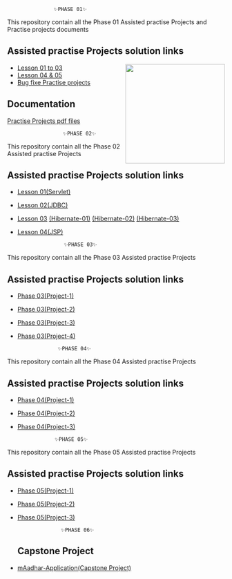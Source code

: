 
                   ✨PHASE 01✨

This repository contain all the Phase 01 
Assisted practise Projects and Practise projects documents



## Assisted practise Projects solution links
<img align='right' src="https://media.giphy.com/media/M9gbBd9nbDrOTu1Mqx/giphy.gif" width="230">
 
 - [Lesson 01 to 03](https://github.com/R-NandaKumar/Java-Fsd/tree/main/Assisted_Practice_Projects_Phase_01/src/com)
 - [Lesson 04 & 05](https://github.com/R-NandaKumar/Java-Fsd/tree/main/Assisted_Practice_Projects_Phase_01/src/DataStructureAndAlgorithm)
 - [Bug fixe Practise projects](https://github.com/R-NandaKumar/Java-Fsd/tree/main/BugFix(Practise_Project))



## Documentation

[Practise Projects pdf files](https://github.com/R-NandaKumar/Java-Fsd/tree/main/Practise_Project)

                      ✨PHASE 02✨

This repository contain all the Phase 02 
Assisted practise Projects 



## Assisted practise Projects solution links


 
 - [Lesson 01(Servlet)](https://github.com/R-NandaKumar/Java-Fsd/blob/main/Servlets(PHASE_02%40lesson_01).zip)
 - [Lesson 02(JDBC)](https://github.com/R-NandaKumar/Java-Fsd/tree/main/jdbc(PHASE_02%40Lesson_02))
 - [Lesson 03]()
   [(Hibernate-01)](https://github.com/R-NandaKumar/Java-Fsd/tree/main/Hibernate01(PHASE_02%40Lesson_03))
   [(Hibernate-02)](https://github.com/R-NandaKumar/Java-Fsd/tree/main/Hibernate02)
   [(Hibernate-03)](https://github.com/R-NandaKumar/Java-Fsd/tree/main/Hibernate03)
 - [Lesson 04(JSP)](https://github.com/R-NandaKumar/Java-Fsd/tree/main/JSP(PHASE_02%40Lesson_04))

                      ✨PHASE 03✨

This repository contain all the Phase 03 
Assisted practise Projects 



## Assisted practise Projects solution links


 
 - [Phase 03(Project-1)](https://github.com/R-NandaKumar/Java-Fsd/tree/main/Phase%2003%20Assisted%20Project%2001/Phase%203%20Assisted%20Project-1)
 - [Phase 03(Project-2)](https://github.com/R-NandaKumar/Java-Fsd/tree/main/Phase%2003%20Assisted%20Project%2002)
 - [Phase 03(Project-3)](https://github.com/R-NandaKumar/Java-Fsd/tree/main/Phase%2003%20Assisted%20Project%2003)
 - [Phase 03(Project-4)](https://github.com/R-NandaKumar/Java-Fsd/tree/main/Phase%2003%20Assisted%20Project%2004)


                    ✨PHASE 04✨

This repository contain all the Phase 04 
Assisted practise Projects 

## Assisted practise Projects solution links


 
 - [Phase 04(Project-1)](https://github.com/R-NandaKumar/Java-Fsd/tree/main/Phase%204%20Assisted%20Project-1)
 - [Phase 04(Project-2)](https://github.com/R-NandaKumar/Java-Fsd/tree/main/Phase%204%20Assisted%20Project-2)
 - [Phase 04(Project-3)](https://github.com/R-NandaKumar/Java-Fsd/tree/main/Phase%204%20Assisted%20Project-3)


                   ✨PHASE 05✨

This repository contain all the Phase 05 
Assisted practise Projects 

   ## Assisted practise Projects solution links


 
 - [Phase 05(Project-1)](https://github.com/R-NandaKumar/Java-Fsd/tree/main/Phase%205%20Assisted%20Project-1/Phase05%20Ass)
 - [Phase 05(Project-2)](https://github.com/R-NandaKumar/Java-Fsd/tree/main/Phase%205%20Assisted%20Project-2)
 - [Phase 05(Project-3)](https://github.com/R-NandaKumar/Java-Fsd/tree/main/Phase%205%20Assisted%20Project-3(Kubernetes))


                     ✨PHASE 06✨

    ## Capstone Project


 
 - [mAadhar-Application(Capstone Project)](https://github.com/R-NandaKumar/Java-Fsd/tree/main/mAadhar-Application-capstone-main)

 
 
 
 








